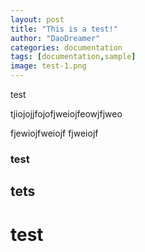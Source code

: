 ```yaml
---
layout: post
title: "This is a test!"
author: "DaoDreamer"
categories: documentation
tags: [documentation,sample]
image: test-1.png
---
```

test

tjiojojjfojofjweiojfeowjfjweo

fjewiojfweiojf
fjweiojf
### test
## tets

# test